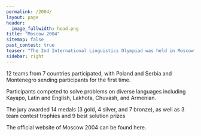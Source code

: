 ```yaml
---
permalink: /2004/
layout: page
header:
  image_fullwidth: head.png
title: "Moscow 2004"
sitemap: false
past_contest: true
teaser: "The 2nd International Linguistics Olympiad was held in Moscow, Russia from July 31 to August 2, 2004."
sidebar: right
---
```


12 teams from 7 countries participated, with Poland and Serbia and Montenegro sending participants for the first time.

Participants competed to solve problems on diverse languages including Kayapo, Latin and English, Lakhota, Chuvash, and Armenian.

The jury awarded 14 medals (3 gold, 4 silver, and 7 bronze), as well as 3 team contest trophies and 9 best solution prizes

The official website of Moscow 2004 can be found here.